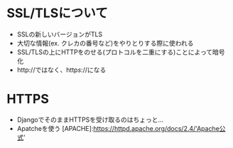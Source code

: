 # SSL/TLSについて
- SSLの新しいバージョンがTLS
- 大切な情報(ex. クレカの番号など)をやりとりする際に使われる
- SSL/TLSの上にHTTPをのせる(プロトコルを二重にする)ことによって暗号化
- http://ではなく、http*s*://になる

# HTTPS
- DjangoでそのままHTTPSを受け取るのはちょっと...
- Apatcheを使う
[APACHE]:https://httpd.apache.org/docs/2.4/'Apache公式'
